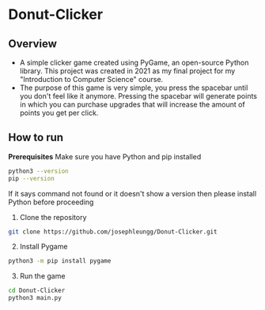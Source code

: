 # Donut-Clicker

## Overview
- A simple clicker game created using PyGame, an open-source Python library. This project was created in 2021 as my final project for my "Introduction to Computer Science" course.
- The purpose of this game is very simple, you press the spacebar until you don't feel like it anymore. Pressing the spacebar will generate points in which you can purchase upgrades that will increase the amount of points you get per click.

## How to run
**Prerequisites**
Make sure you have Python and pip installed
```bash
python3 --version
pip --version
```
If it says command not found or it doesn't show a version then please install Python before proceeding

1. Clone the repository
```bash
git clone https://github.com/josephleungg/Donut-Clicker.git
```

2. Install Pygame
```bash
python3 -m pip install pygame
```
3. Run the game
```bash
cd Donut-Clicker
python3 main.py
```
